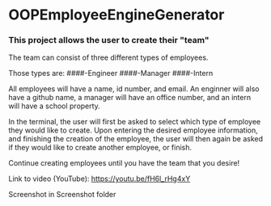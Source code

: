 # OOPEmployeeEngineGenerator

### This project allows the user to create their "team"

The team can consist of three different types of employees. 

Those types are:
####-Engineer
####-Manager
####-Intern

All employees will have a name, id number, and email.  An enginner will also have a github name, a manager will have an office number, and an intern will have a school property.

In the terminal, the user will first be asked to select which type of employee they would like to create.  Upon entering the desired employee information, and finishing the creation of the employee, the user will then again be asked if they would like to create another employee, or finish. 

Continue creating employees until you have the team that you desire!

Link to video (YouTube): https://youtu.be/fH6l_rHg4xY

Screenshot in Screenshot folder